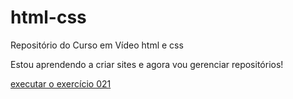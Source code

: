 # html-css
 Repositório do Curso em Vídeo html e css

Estou aprendendo a criar sites e agora vou gerenciar repositórios!

<a href="http://santosvi1.github.io/html-css/exercicios/ex021/desafio.html">executar o exercício 021</a>